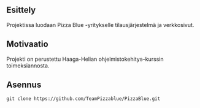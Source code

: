 Esittely
------------

Projektissa luodaan Pizza Blue -yritykselle tilausjärjestelmä ja verkkosivut. 

Motivaatio
------------

Projekti on perustettu Haaga-Helian ohjelmistokehitys–kurssin toimeksiannosta. 

Asennus
------------

~~~
git clone https://github.com/TeamPizzablue/PizzaBlue.git
~~~
